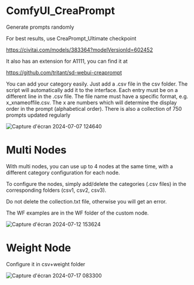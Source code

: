 # ComfyUI_CreaPrompt
Generate prompts randomly

For best results, use CreaPrompt_Ultimate checkpoint

https://civitai.com/models/383364?modelVersionId=602452

It also has an extension for A1111, you can find it at

https://github.com/tritant/sd-webui-creaprompt

You can add your category easily. Just add a .csv file in the csv folder. The script will automatically add it to the interface. Each entry must be on a different line in the .csv file. The file name must have a specific format, e.g. x_xnameoffile.csv. The x are numbers which will determine the display order in the prompt (alphabetical order).
There is also a collection of 750 prompts updated regularly

![Capture d'écran 2024-07-07 124640](https://github.com/tritant/ComfyUI_CreaPrompt/assets/15909062/7ba41044-70d4-44c4-93b2-7009eaf3cf0e)

# Multi Nodes

With multi nodes, you can use up to 4 nodes at the same time, with a different category configuration for each node.

To configure the nodes, simply add/delete the categories (.csv files) in the corresponding folders (csv1, csv2, csv3).

Do not delete the collection.txt file, otherwise you will get an error.

The WF examples are in the WF folder of the custom node.

![Capture d'écran 2024-07-12 153624](https://github.com/user-attachments/assets/b62426a0-c512-4cec-9eee-ae6e311c9960)

# Weight Node

Configure it in csv+weight folder

![Capture d'écran 2024-07-17 083300](https://github.com/user-attachments/assets/96659a20-7424-492e-9ed8-cfab37c73eb1)




